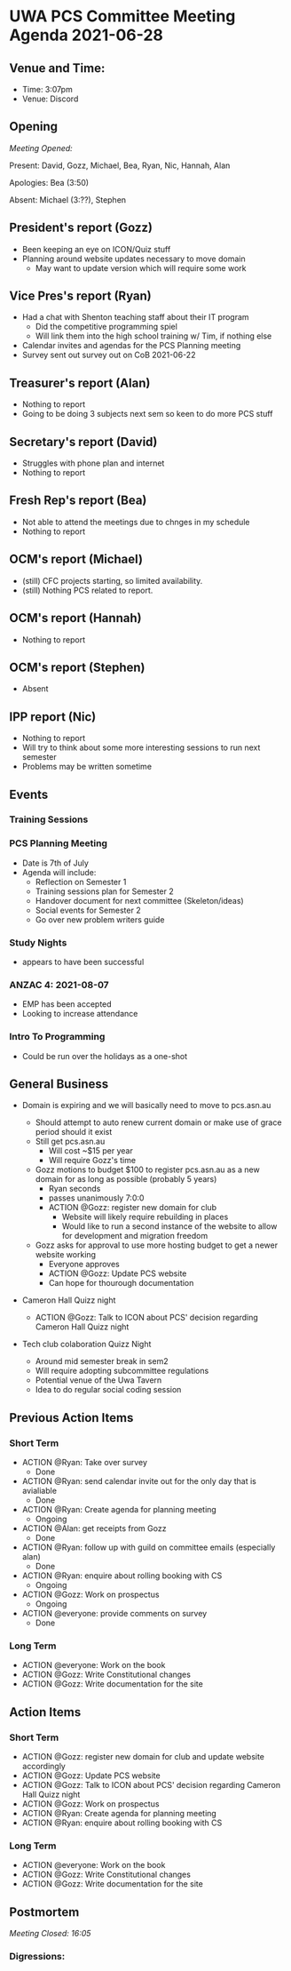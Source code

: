 # UWA PCS Committee Meeting Agenda 2021-06-28

## Venue and Time:

- Time: 3:07pm
- Venue: Discord

## Opening
*Meeting Opened:* 

Present: David, Gozz, Michael, Bea, Ryan, Nic, Hannah, Alan 

Apologies: Bea (3:50)

Absent: Michael (3:??), Stephen

## President's report (Gozz)
- Been keeping an eye on ICON/Quiz stuff
- Planning around website updates necessary to move domain
  - May want to update version which will require some work

## Vice Pres's report (Ryan)
* Had a chat with Shenton teaching staff about their IT program
  * Did the competitive programming spiel
  * Will link them into the high school training w/ Tim, if nothing else
* Calendar invites and agendas for the PCS Planning meeting
* Survey sent out survey out on CoB 2021-06-22 

## Treasurer's report (Alan)
- Nothing to report
- Going to be doing 3 subjects next sem so keen to do more PCS stuff

## Secretary's report (David)

- Struggles with phone plan and internet
- Nothing to report

## Fresh Rep's report (Bea)
- Not able to attend the meetings due to chnges in my schedule 
- Nothing to report

## OCM's report (Michael)
- (still) CFC projects starting, so limited availability. 
- (still) Nothing PCS related to report.

## OCM's report (Hannah)
- Nothing to report

## OCM's report (Stephen)
- Absent

## IPP report (Nic)
- Nothing to report
- Will try to think about some more interesting sessions to run next semester
- Problems may be written sometime

## Events

### Training Sessions

### PCS Planning Meeting
  * Date is 7th of July
  * Agenda will include:
    * Reflection on Semester 1
    * Training sessions plan for Semester 2
    * Handover document for next committee (Skeleton/ideas)
    * Social events for Semester 2
    * Go over new problem writers guide 
      
### Study Nights

- appears to have been successful

### ANZAC 4: 2021-08-07

- EMP has been accepted
- Looking to increase attendance

### Intro To Programming

- Could be run over the holidays as a one-shot


## General Business
- Domain is expiring and we will basically need to move to pcs.asn.au
  - Should attempt to auto renew current domain or make use of grace period should it exist
  - Still get pcs.asn.au
    - Will cost ~$15 per year
    - Will require Gozz's time
  - Gozz motions to budget $100 to register pcs.asn.au as a new domain for as long as possible (probably 5 years)
    - Ryan seconds
    - passes unanimously 7:0:0
    - ACTION @Gozz: register new domain for club
      - Website will likely require rebuilding in places 
      - Would like to run a second instance of the website to allow for development and migration freedom
  - Gozz asks for approval to use more hosting budget to get a newer website working
    - Everyone approves
    - ACTION @Gozz: Update PCS website
    - Can hope for thourough documentation

- Cameron Hall Quizz night
  - ACTION @Gozz: Talk to ICON about PCS' decision regarding Cameron Hall Quizz night

- Tech club colaboration Quizz Night
  - Around mid semester break in sem2
  - Will require adopting subcommittee regulations
  - Potential venue of the Uwa Tavern
  - Idea to do regular social coding session

## Previous Action Items


### Short Term
- ACTION @Ryan: Take over survey
  - Done
- ACTION @Ryan: send calendar invite out for the only day that is avialiable
  - Done
- ACTION @Ryan: Create agenda for planning meeting
  - Ongoing
- ACTION @Alan: get receipts from Gozz
  - Done
- ACTION @Ryan: follow up with guild on committee emails (especially alan)
  - Done
- ACTION @Ryan: enquire about rolling booking with CS
  - Ongoing
- ACTION @Gozz: Work on prospectus
  - Ongoing
- ACTION @everyone: provide comments on survey
  - Done

### Long Term
- ACTION @everyone: Work on the book
- ACTION @Gozz: Write Constitutional changes
- ACTION @Gozz: Write documentation for the site

## Action Items

### Short Term

- ACTION @Gozz: register new domain for club and update website accordingly
- ACTION @Gozz: Update PCS website
- ACTION @Gozz: Talk to ICON about PCS' decision regarding Cameron Hall Quizz night
- ACTION @Gozz: Work on prospectus
- ACTION @Ryan: Create agenda for planning meeting
- ACTION @Ryan: enquire about rolling booking with CS

### Long Term

- ACTION @everyone: Work on the book
- ACTION @Gozz: Write Constitutional changes
- ACTION @Gozz: Write documentation for the site

## Postmortem
*Meeting Closed: 16:05* 

###  Digressions:

